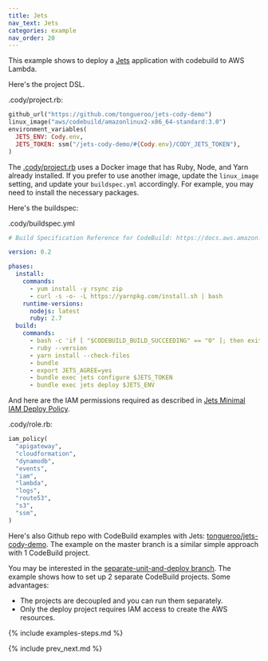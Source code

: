 ```yaml
---
title: Jets
nav_text: Jets
categories: example
nav_order: 20
---
```


This example shows to deploy a [Jets](https://rubyonjets.com/) application with codebuild to AWS Lambda.

Here's the project DSL.

.cody/project.rb:


```ruby
github_url("https://github.com/tongueroo/jets-cody-demo")
linux_image("aws/codebuild/amazonlinux2-x86_64-standard:3.0")
environment_variables(
  JETS_ENV: Cody.env,
  JETS_TOKEN: ssm("/jets-cody-demo/#{Cody.env}/CODY_JETS_TOKEN"),
)
```

The [.cody/project.rb](https://github.com/tongueroo/jets-cody-demo/blob/master/.cody/project.rb) uses a Docker image that has Ruby, Node, and Yarn already installed.  If you prefer to use another image, update the `linux_image` setting, and update your `buildspec.yml` accordingly. For example, you may need to install the necessary packages.

Here's the buildspec:

.cody/buildspec.yml

```yaml
# Build Specification Reference for CodeBuild: https://docs.aws.amazon.com/codebuild/latest/userguide/build-spec-ref.html

version: 0.2

phases:
  install:
    commands:
      - yum install -y rsync zip
      - curl -s -o- -L https://yarnpkg.com/install.sh | bash
    runtime-versions:
      nodejs: latest
      ruby: 2.7
  build:
    commands:
      - bash -c 'if [ "$CODEBUILD_BUILD_SUCCEEDING" == "0" ]; then exit 1; fi'
      - ruby --version
      - yarn install --check-files
      - bundle
      - export JETS_AGREE=yes
      - bundle exec jets configure $JETS_TOKEN
      - bundle exec jets deploy $JETS_ENV
```

And here are the IAM permissions required as described in [Jets Minimal IAM Deploy Policy](https://rubyonjets.com/docs/extras/minimal-deploy-iam/).

.cody/role.rb:

```ruby
iam_policy(
  "apigateway",
  "cloudformation",
  "dynamodb",
  "events",
  "iam",
  "lambda",
  "logs",
  "route53",
  "s3",
  "ssm",
)
```

Here's also Github repo with CodeBuild examples with Jets: [tongueroo/jets-cody-demo](https://github.com/tongueroo/jets-cody-demo).  The example on the master branch is a similar simple approach with 1 CodeBuild project.

You may be interested in the [separate-unit-and-deploy branch](https://github.com/tongueroo/jets-cody-demo/tree/separate-unit-and-deploy). The example shows how to set up 2 separate CodeBuild projects. Some advantages:

* The projects are decoupled and you can run them separately.
* Only the deploy project requires IAM access to create the AWS resources.

{% include examples-steps.md %}

{% include prev_next.md %}
